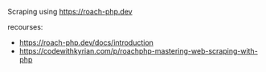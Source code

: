 Scraping using https://roach-php.dev

recourses:
- https://roach-php.dev/docs/introduction
- https://codewithkyrian.com/p/roachphp-mastering-web-scraping-with-php
